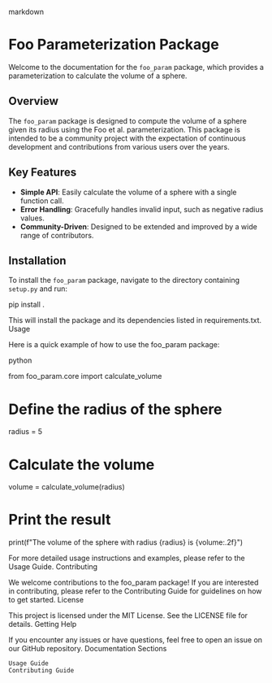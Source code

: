 markdown

# Foo Parameterization Package

Welcome to the documentation for the `foo_param` package, which provides a parameterization to calculate the volume of a sphere.

## Overview

The `foo_param` package is designed to compute the volume of a sphere given its radius using the Foo et al. parameterization. This package is intended to be a community project with the expectation of continuous development and contributions from various users over the years.

## Key Features

- **Simple API**: Easily calculate the volume of a sphere with a single function call.
- **Error Handling**: Gracefully handles invalid input, such as negative radius values.
- **Community-Driven**: Designed to be extended and improved by a wide range of contributors.

## Installation

To install the `foo_param` package, navigate to the directory containing `setup.py` and run:

pip install .

This will install the package and its dependencies listed in requirements.txt.
Usage

Here is a quick example of how to use the foo_param package:

python

from foo_param.core import calculate_volume

# Define the radius of the sphere
radius = 5

# Calculate the volume
volume = calculate_volume(radius)

# Print the result
print(f"The volume of the sphere with radius {radius} is {volume:.2f}")

For more detailed usage instructions and examples, please refer to the Usage Guide.
Contributing

We welcome contributions to the foo_param package! If you are interested in contributing, please refer to the Contributing Guide for guidelines on how to get started.
License

This project is licensed under the MIT License. See the LICENSE file for details.
Getting Help

If you encounter any issues or have questions, feel free to open an issue on our GitHub repository.
Documentation Sections

    Usage Guide
    Contributing Guide